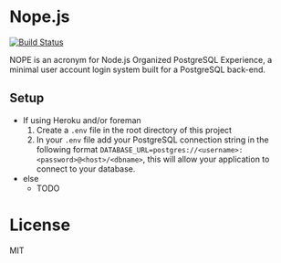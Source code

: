 Nope.js
====

[![Build Status](https://travis-ci.org/shakeelmohamed/Nope.js.png)](https://travis-ci.org/shakeelmohamed/Nope.js)

NOPE is an acronym for Node.js Organized PostgreSQL Experience, a minimal user account login system built for a PostgreSQL back-end.


## Setup

* If using Heroku and/or foreman
    1. Create a `.env` file in the root directory of this project
    2. In your `.env` file add your PostgreSQL connection string in the following format
    `DATABASE_URL=postgres://<username>:<password>@<host>/<dbname>`, this will allow your application to connect to your database.
* else
    * TODO

# License

MIT